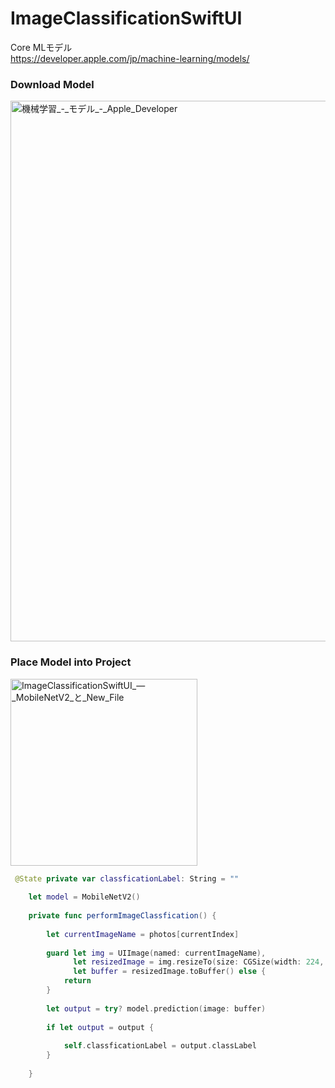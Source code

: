 # ImageClassificationSwiftUI

Core MLモデル  
https://developer.apple.com/jp/machine-learning/models/

### Download Model
<img width="865" alt="機械学習_-_モデル_-_Apple_Developer" src="https://user-images.githubusercontent.com/47273077/209615671-2d89f22d-eeea-450e-8986-078ecdec3618.png">


### Place Model into Project
<img width="299" alt="ImageClassificationSwiftUI_—_MobileNetV2_と_New_File" src="https://user-images.githubusercontent.com/47273077/209615834-faf7bb0e-bde6-4867-ad7e-64495be8f1f8.png">

```swift
 @State private var classficationLabel: String = ""
    
    let model = MobileNetV2()
    
    private func performImageClassfication() {
        
        let currentImageName = photos[currentIndex]
        
        guard let img = UIImage(named: currentImageName),
              let resizedImage = img.resizeTo(size: CGSize(width: 224, height: 224)),
              let buffer = resizedImage.toBuffer() else {
            return
        }
        
        let output = try? model.prediction(image: buffer)
        
        if let output = output {
            
            self.classficationLabel = output.classLabel
        }
        
    }
  
  ```
